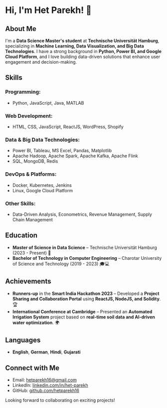 # Hi, I'm Het Parekh! 👋

## About Me 
I'm a **Data Science Master's student** at **Technische Universität Hamburg**, specializing in **Machine Learning, Data Visualization, and Big Data Technologies**.  I have a strong background in **Python, Power BI, and Google Cloud Platform**, and I love building data-driven solutions that enhance user engagement and decision-making. 

## Skills 

### Programming:
- Python, JavaScript, Java, MATLAB

### Web Development:
- HTML, CSS, JavaScript, ReactJS, WordPress, Shopify

### Data & Big Data Technologies:
- Power BI, Tableau, MS Excel, Pandas, Matplotlib
- Apache Hadoop, Apache Spark, Apache Kafka, Apache Flink
- SQL, MongoDB, Redis

### DevOps & Platforms:
- Docker, Kubernetes, Jenkins
- Linux, Google Cloud Platform

### Other Skills:
- Data-Driven Analysis, Econometrics, Revenue Management, Supply Chain Management

## Education 
- **Master of Science in Data Science** – Technische Universität Hamburg (2023 - Present) 🎯
- **Bachelor of Technology in Computer Engineering** – Charotar University of Science and Technology (2019 - 2023) 🎓💻

##  Achievements 
- **Runners-up** in the **Smart India Hackathon 2023** – Developed a **Project Sharing and Collaboration Portal** using **ReactJS, NodeJS, and Solidity**. 🏆
- **International Conference at Cambridge** – Presented an **Automated Irrigation System** project based on **real-time soil data and AI-driven water optimization**. 🌍

## Languages 
- **English**, **German**, **Hindi**, **Gujarati**

##  Connect with Me 
- Email: [hetparekh16@gmail.com](mailto:hetparekh16@gmail.com)
- LinkedIn: [linkedin.com/in/het-parekh](https://linkedin.com/in/het-parekh)
- GitHub: [github.com/hetparekh16](https://github.com/hetparekh16)

Looking forward to collaborating on exciting projects! 
